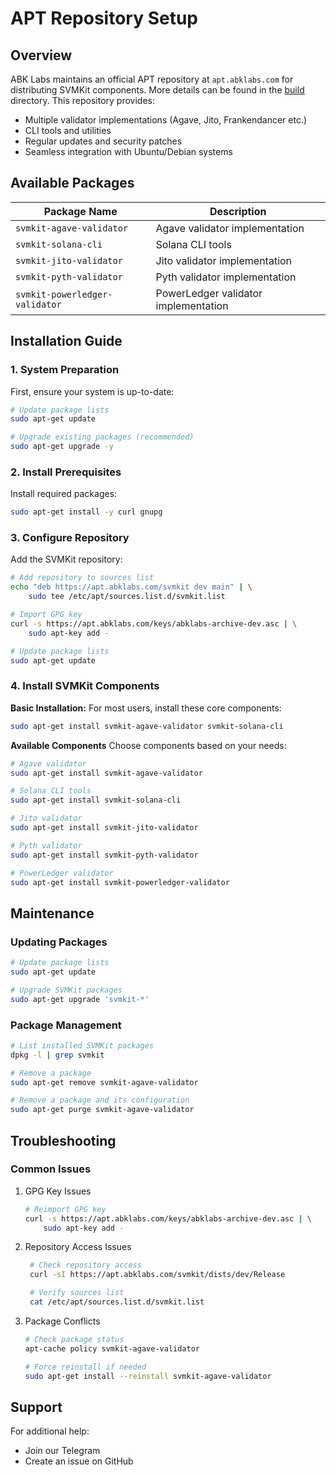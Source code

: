 # APT Repository Setup

## Overview

ABK Labs maintains an official APT repository at `apt.abklabs.com` for distributing SVMKit components. More details can be found in the [build](../build/) directory. This repository provides:

- Multiple validator implementations (Agave, Jito, Frankendancer etc.)
- CLI tools and utilities
- Regular updates and security patches
- Seamless integration with Ubuntu/Debian systems

## Available Packages

| Package Name                   | Description                          |
| ------------------------------ | ------------------------------------ |
| `svmkit-agave-validator`       | Agave validator implementation       |
| `svmkit-solana-cli`            | Solana CLI tools                     |
| `svmkit-jito-validator`        | Jito validator implementation        |
| `svmkit-pyth-validator`        | Pyth validator implementation        |
| `svmkit-powerledger-validator` | PowerLedger validator implementation |

## Installation Guide

### 1. System Preparation

First, ensure your system is up-to-date:

```bash
# Update package lists
sudo apt-get update

# Upgrade existing packages (recommended)
sudo apt-get upgrade -y
```

### 2. Install Prerequisites

Install required packages:

```bash
sudo apt-get install -y curl gnupg
```

### 3. Configure Repository

Add the SVMKit repository:

```bash
# Add repository to sources list
echo "deb https://apt.abklabs.com/svmkit dev main" | \
    sudo tee /etc/apt/sources.list.d/svmkit.list

# Import GPG key
curl -s https://apt.abklabs.com/keys/abklabs-archive-dev.asc | \
    sudo apt-key add -

# Update package lists
sudo apt-get update
```

### 4. Install SVMKit Components

**Basic Installation:**
For most users, install these core components:

```bash
sudo apt-get install svmkit-agave-validator svmkit-solana-cli
```

**Available Components**
Choose components based on your needs:

```bash
# Agave validator
sudo apt-get install svmkit-agave-validator

# Solana CLI tools
sudo apt-get install svmkit-solana-cli

# Jito validator
sudo apt-get install svmkit-jito-validator

# Pyth validator
sudo apt-get install svmkit-pyth-validator

# PowerLedger validator
sudo apt-get install svmkit-powerledger-validator
```

## Maintenance

### Updating Packages

```bash
# Update package lists
sudo apt-get update

# Upgrade SVMKit packages
sudo apt-get upgrade 'svmkit-*'
```

### Package Management

```bash
# List installed SVMKit packages
dpkg -l | grep svmkit

# Remove a package
sudo apt-get remove svmkit-agave-validator

# Remove a package and its configuration
sudo apt-get purge svmkit-agave-validator
```

## Troubleshooting

### Common Issues

1. GPG Key Issues

   ```bash
   # Reimport GPG key
   curl -s https://apt.abklabs.com/keys/abklabs-archive-dev.asc | \
       sudo apt-key add -
   ```

2. Repository Access Issues

   ```bash
    # Check repository access
    curl -sI https://apt.abklabs.com/svmkit/dists/dev/Release

    # Verify sources list
    cat /etc/apt/sources.list.d/svmkit.list
   ```

3. Package Conflicts

   ```bash
   # Check package status
   apt-cache policy svmkit-agave-validator

   # Force reinstall if needed
   sudo apt-get install --reinstall svmkit-agave-validator
   ```

## Support

For additional help:

- Join our Telegram
- Create an issue on GitHub
